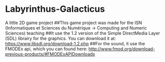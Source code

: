 # Labyrinthus-Galacticus
A little 2D game project
##This game project was made for the ISN (Informatiques et Sciences du Numérique -> Computing and Numeric Sciences) teaching
##It use the 1.2 version of the Simple DirectMedia Layer (SDL) librairy for the graphics. You can download it at: https://www.libsdl.org/download-1.2.php
##For the sound, it use the FMODEx api, which you can found here: http://www.fmod.org/download-previous-products/#FMODExAPIDownloads
